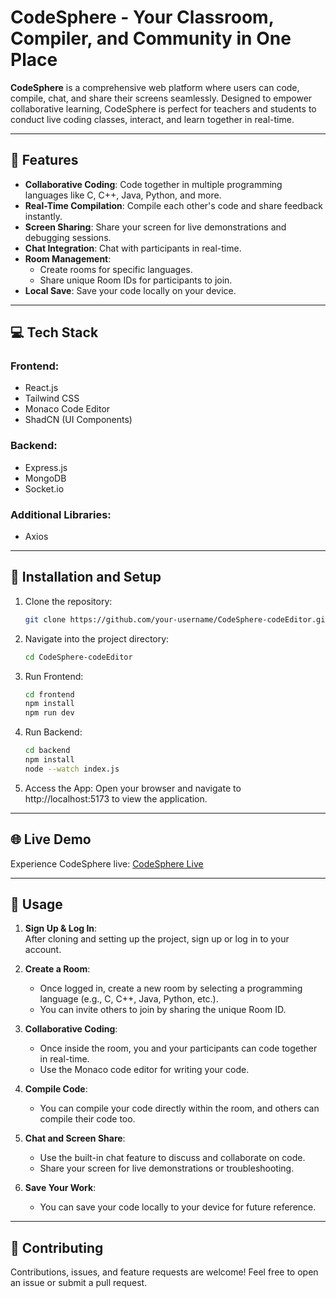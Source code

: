 # **CodeSphere - Your Classroom, Compiler, and Community in One Place** 

**CodeSphere** is a comprehensive web platform where users can code, compile, chat, and share their screens seamlessly. Designed to empower collaborative learning, CodeSphere is perfect for teachers and students to conduct live coding classes, interact, and learn together in real-time.

---

## 🚀 Features  
- **Collaborative Coding**: Code together in multiple programming languages like C, C++, Java, Python, and more.  
- **Real-Time Compilation**: Compile each other's code and share feedback instantly.  
- **Screen Sharing**: Share your screen for live demonstrations and debugging sessions.  
- **Chat Integration**: Chat with participants in real-time.  
- **Room Management**:  
  - Create rooms for specific languages.  
  - Share unique Room IDs for participants to join.  
- **Local Save**: Save your code locally on your device.  

---

## 💻 Tech Stack  
### Frontend:  
- React.js  
- Tailwind CSS  
- Monaco Code Editor  
- ShadCN (UI Components)  

### Backend:  
- Express.js  
- MongoDB
- Socket.io

### Additional Libraries:  
- Axios  

---

## 🚀 **Installation and Setup**
1. Clone the repository:
   ```bash
   git clone https://github.com/your-username/CodeSphere-codeEditor.git

2. Navigate into the project directory:
   ```bash
   cd CodeSphere-codeEditor 

3. Run Frontend:  
   ```bash
   cd frontend
   npm install
   npm run dev

4. Run Backend:
   ```bash
   cd backend
   npm install
   node --watch index.js

5. Access the App:
   Open your browser and navigate to http://localhost:5173 to view the application.

---   

## 🌐 Live Demo  
Experience CodeSphere live: [CodeSphere Live](https://code-sphere-editor.vercel.app/)

---

## 📝 Usage

1. **Sign Up & Log In**:  
   After cloning and setting up the project, sign up or log in to your account.

2. **Create a Room**:  
   - Once logged in, create a new room by selecting a programming language (e.g., C, C++, Java, Python, etc.).
   - You can invite others to join by sharing the unique Room ID.

3. **Collaborative Coding**:  
   - Once inside the room, you and your participants can code together in real-time.
   - Use the Monaco code editor for writing your code.

4. **Compile Code**:  
   - You can compile your code directly within the room, and others can compile their code too.

5. **Chat and Screen Share**:  
   - Use the built-in chat feature to discuss and collaborate on code.
   - Share your screen for live demonstrations or troubleshooting.

6. **Save Your Work**:  
   - You can save your code locally to your device for future reference.

---

## 🤝 Contributing
Contributions, issues, and feature requests are welcome!
Feel free to open an issue or submit a pull request.
